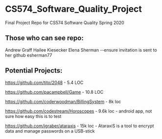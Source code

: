 # CS574_Software_Quality_Project
Final Project Repo for CS574 Software Quality Spring 2020

Those who can see repo:
--------------------------
Andrew Graff
Hailee Kiesecker
Elena Sherman --ensure invitation is sent to her github esherman77

Potential Projects:
--------------------------
https://github.com/tito/2048 - 5.4 LOC

https://github.com/pacampbell/Game - 10.8 LOC

https://github.com/coderwoodman/BillingSystem - 8k loc

https://github.com/codestream/Horoscopes - 9.6k loc - android app, not sure how easy this is to test

https://github.com/jgraber/ataraxis - 15k loc - AtaraxiS is a tool to encrypt data and manage passwords on a USB-stick


